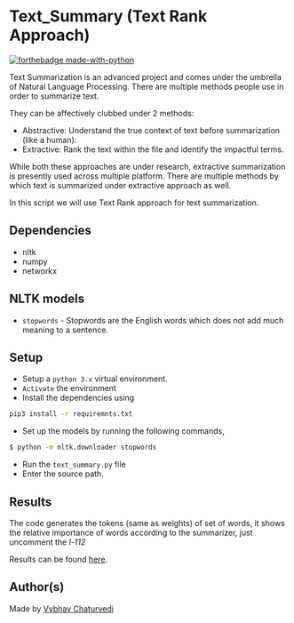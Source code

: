 # Text_Summary (Text Rank Approach)

[![forthebadge made-with-python](http://ForTheBadge.com/images/badges/made-with-python.svg)](https://www.python.org/)

Text Summarization is an advanced project and comes under the umbrella of Natural Language Processing.
There are multiple methods people use in order to summarize text.

They can be affectively clubbed under 2 methods:

- Abstractive: Understand the true context of text before summarization (like a human).
- Extractive: Rank the text within the file and identify the impactful terms.

While both these approaches are under research, extractive summarization is presently used across multiple platform.
There are multiple methods by which text is summarized under extractive approach as well.

In this script we will use Text Rank approach for text summarization.

## Dependencies

- nltk
- numpy
- networkx

## NLTK models

- `stopwords` - Stopwords are the English words which does not add much meaning to a sentence.

## Setup

- Setup a `python 3.x` virtual environment.
- `Activate` the environment
- Install the dependencies using 
  
```bash
pip3 install -r requiremnts.txt
```

- Set up the models by running the following commands,

```bash
$ python -m nltk.downloader stopwords
```

- Run the `text_summary.py` file
- Enter the source path.

## Results

The code generates the tokens (same as weights) of set of words, it shows the relative importance of words according to 
the summarizer, just uncomment the _l-112_

Results can be found [here](assets).

## Author(s)

Made by [Vybhav Chaturvedi](https://www.linkedin.com/in/vybhav-chaturvedi-0ba82614a/)
